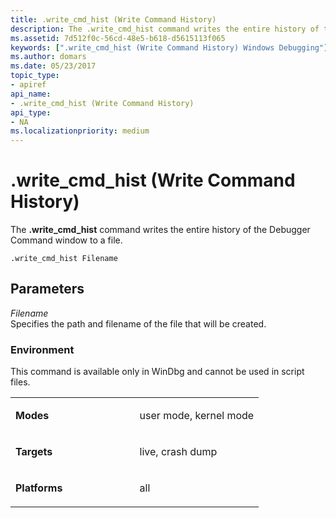 ```yaml
---
title: .write_cmd_hist (Write Command History)
description: The .write_cmd_hist command writes the entire history of the Debugger Command window to a file.
ms.assetid: 7d512f0c-56cd-48e5-b618-d5615113f065
keywords: [".write_cmd_hist (Write Command History) Windows Debugging"]
ms.author: domars
ms.date: 05/23/2017
topic_type:
- apiref
api_name:
- .write_cmd_hist (Write Command History)
api_type:
- NA
ms.localizationpriority: medium
---
```


# .write\_cmd\_hist (Write Command History)


The **.write\_cmd\_hist** command writes the entire history of the Debugger Command window to a file.

```dbgcmd
.write_cmd_hist Filename 
```

## <span id="ddk_meta_cmd_hist_write_command_history_dbg"></span><span id="DDK_META_CMD_HIST_WRITE_COMMAND_HISTORY_DBG"></span>Parameters


<span id="_______Filename______"></span><span id="_______filename______"></span><span id="_______FILENAME______"></span> *Filename*   
Specifies the path and filename of the file that will be created.

### <span id="Environment"></span><span id="environment"></span><span id="ENVIRONMENT"></span>Environment

This command is available only in WinDbg and cannot be used in script files.

<table>
<colgroup>
<col width="50%" />
<col width="50%" />
</colgroup>
<tbody>
<tr class="odd">
<td align="left"><p><strong>Modes</strong></p></td>
<td align="left"><p>user mode, kernel mode</p></td>
</tr>
<tr class="even">
<td align="left"><p><strong>Targets</strong></p></td>
<td align="left"><p>live, crash dump</p></td>
</tr>
<tr class="odd">
<td align="left"><p><strong>Platforms</strong></p></td>
<td align="left"><p>all</p></td>
</tr>
</tbody>
</table>

 

 

 





